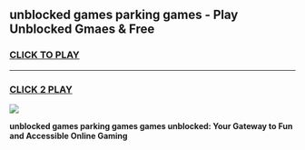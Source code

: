 
## unblocked games parking games - Play Unblocked Gmaes & Free
<h3>
<a href="https://premium.freeplayer.one?title=unblocked_games_parking_games&ref=19F">CLICK TO PLAY</a></h3>
<hr>

<h3>
<a href="https://premium.freeplayer.one?title=unblocked_games_parking_games&ref=19F">CLICK 2 PLAY</a>
  
</h3>

<a href="https://premium.freeplayer.one?title=unblocked_games_parking_games&ref=19F/"><img src="https://clearcache.store/games.png"></a>


**unblocked games parking games games unblocked: Your Gateway to Fun and Accessible Online Gaming**
